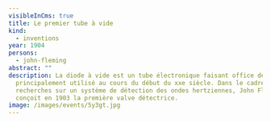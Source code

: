 ```yaml
---
visibleInCms: true
title: Le premier tube à vide
kind:
  - inventions
year: 1904
persons:
  - john-fleming
abstract: ""
description: La diode à vide est un tube électronique faisant office de diode et
  principalement utilisé au cours du début du xxe siècle. Dans le cadre de
  recherches sur un système de détection des ondes hertziennes, John Fleming
  conçoit en 1903 la première valve détectrice.
image: /images/events/5y3gt.jpg
---
```

